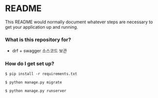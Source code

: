 # README #

This README would normally document whatever steps are necessary to get your application up and running.

### What is this repository for? ###

* drf + swagger 소스코드 보관

### How do I get set up? ###

```
$ pip install -r requirements.txt

$ python manage.py migrate

$ python manage.py runserver

```

